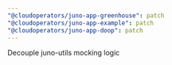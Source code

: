 ```yaml
---
"@cloudoperators/juno-app-greenhouse": patch
"@cloudoperators/juno-app-example": patch
"@cloudoperators/juno-app-doop": patch
---
```


Decouple juno-utils mocking logic
